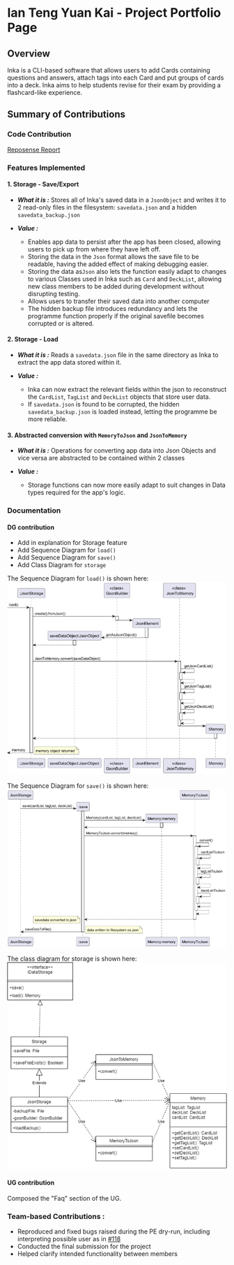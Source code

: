 # Ian Teng Yuan Kai - Project Portfolio Page

## Overview

Inka is a CLI-based software that allows users to add Cards containing questions and answers, attach tags into each Card
and put groups of cards into a deck. Inka aims to help students revise for their exam by providing a flashcard-like
experience.

## Summary of Contributions

### Code Contribution
[Reposense Report](https://nus-cs2113-ay2223s2.github.io/tp-dashboard/?search=&sort=groupTitle&sortWithin=title&timeframe=commit&mergegroup=&groupSelect=groupByRepos&breakdown=true&checkedFileTypes=docs~functional-code~test-code~other&since=2023-02-17&tabOpen=true&zFR=false&tabType=authorship&tabAuthor=iantenkai&tabRepo=AY2223S2-CS2113-F10-1%2Ftp%5Bmaster%5D&authorshipIsMergeGroup=false&authorshipFileTypes=docs~functional-code~test-code~other&authorshipIsBinaryFileTypeChecked=false&authorshipIsIgnoredFilesChecked=false)


### Features Implemented

#### 1. Storage - Save/Export

- ***What it is :***
  Stores all of Inka's saved data in a `JsonObject` and writes it to 2 read-only files in the filesystem: `savedata.json` and a hidden `savedata_backup.json`

- ***Value :***
  - Enables app data to persist after the app has been closed, allowing users to pick up from where they have left off.
  - Storing the data in the `Json` format allows the save file to be readable, having the added effect of making debugging easier. 
  - Storing the data as`Json` also lets the function easily adapt to changes to various Classes used in Inka such as `Card` and `DeckList`, allowing new class members to be added during development without disrupting testing.
  - Allows users to transfer their saved data into another computer
  - The hidden backup file introduces redundancy and lets the programme function properly if the original savefile becomes corrupted or is altered.

#### 2. Storage - Load

- ***What it is :***
  Reads a `savedata.json` file in the same directory as Inka to extract the app data stored within it.

- ***Value :***
  - Inka can now extract the relevant fields within the json to reconstruct the `CardList`, `TagList` and `DeckList` objects that store user data.
  - If `savedata.json` is found to be corrupted, the hidden `savedata_backup.json` is loaded instead, letting the programme be more reliable.
#### 3. Abstracted conversion with `MemoryToJson` and `JsonToMemory`

- ***What it is :***
  Operations for converting app data into Json Objects and vice versa are abstracted to be contained within 2 classes

- ***Value :***
    - Storage functions can now more easily adapt to suit changes in Data types required for the app's logic.

    



### Documentation

#### DG contribution

- Add in explanation for Storage feature
- Add Sequence Diagram for `load()`
- Add Sequence Diagram for `save()`
- Add Class Diagram for `storage`

The Sequence Diagram for `load()` is shown here:
![load sequence diagram](../img/LoadSequence.png)

The Sequence Diagram for `save()` is shown here:
![save sequence diagram](../img/SaveSequence.png)

The class diagram for storage is shown here:
![Storage Class Diagram](../img/StorageClass.png)

#### UG contribution

Composed the "Faq" section of the UG.

### Team-based Contributions :
- Reproduced and fixed bugs raised during the PE dry-run, including interpreting possible user as in [#118](https://github.com/AY2223S2-CS2113-F10-1/tp/issues/118)
- Conducted the final submission for the project
- Helped clarify intended functionality between members








